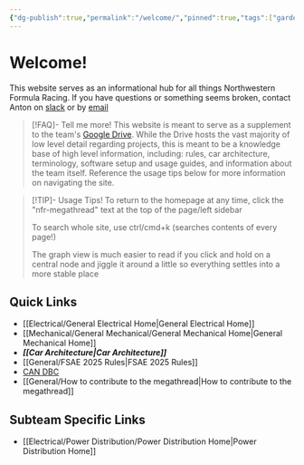 ```yaml
---
{"dg-publish":true,"permalink":"/welcome/","pinned":true,"tags":["gardenEntry"]}
---
```


# Welcome!
This website serves as an informational hub for all things Northwestern Formula Racing. If you have questions or something seems broken, contact Anton on [slack](https://nufsae.slack.com/team/U05U23W4WJV) or by [email](mailto:antonwalvoord2027@u.northwestern.edu)

>[!FAQ]- Tell me more!
>This website is meant to serve as a supplement to the team's [Google Drive](https://drive.google.com/drive/u/1/folders/1boavSifWlNr12e1p5JiLdDr9w4vJpjsj). While the Drive hosts the vast majority of low level detail regarding projects, this is meant to be a knowledge base of high level information, including: rules, car architecture, terminology, software setup and usage guides, and information about the team itself. Reference the usage tips below for more information on navigating the site.

> [!TIP]- Usage Tips!
> To return to the homepage at any time, click the "nfr-megathread" text at the top of the page/left sidebar
> 
> To search whole site, use ctrl/cmd+k (searches contents of every page!)
> 
> The graph view is much easier to read if you click and hold on a central node and jiggle it around a little so everything settles into a more stable place
## Quick Links
- [[Electrical/General Electrical Home\|General Electrical Home]]
- [[Mechanical/General Mechanical/General Mechanical Home\|General Mechanical Home]]
- ***[[Car Architecture\|Car Architecture]]***
- [[General/FSAE 2025 Rules\|FSAE 2025 Rules]]
- [CAN DBC](https://nfr-learn.ue.r.appspot.com/can)
- [[General/How to contribute to the megathread\|How to contribute to the megathread]]

## Subteam Specific Links
- [[Electrical/Power Distribution/Power Distribution Home\|Power Distribution Home]]